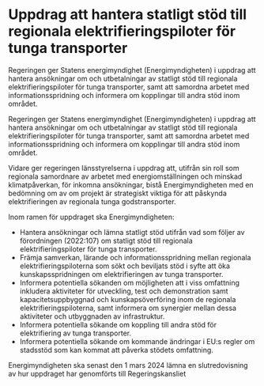 # Uppdrag att hantera statligt stöd till regionala elektrifieringspiloter för tunga transporter

Regeringen ger Statens energimyndighet (Energimyndigheten) i uppdrag att hantera ansökningar om och utbetalningar av statligt stöd till regionala elektrifieringspiloter för tunga transporter, samt att samordna arbetet med informationsspridning och informera om kopplingar till andra stöd inom området.

Regeringen ger Statens energimyndighet (Energimyndigheten) i uppdrag att hantera ansökningar om och utbetalningar av statligt stöd till regionala elektrifieringspiloter för tunga transporter, samt att samordna arbetet med informationsspridning och informera om kopplingar till andra stöd inom området.

Vidare ger regeringen länsstyrelserna i uppdrag att, utifrån sin roll som regionala samordnare av arbetet med energiomställningen och minskad klimatpåverkan, för inkomna ansökningar, bistå Energimyndigheten med en bedömning om av om projekt är strategiskt viktiga för att påskynda elektrifieringen av regionala tunga godstransporter.

Inom ramen för uppdraget ska Energimyndigheten:

* Hantera ansökningar och lämna statligt stöd utifrån vad som följer av förordningen (2022:107) om statligt stöd till regionala elektrifieringspiloter för tunga transporter.
* Främja samverkan, lärande och informationsspridning mellan regionala elektrifieringspiloterna som sökt och beviljats stöd i syfte att öka kunskapsspridningen om elektrifieringen av tunga transporter.
* Informera potentiella sökanden om möjligheten att i viss omfattning inkludera aktiviteter för utveckling, test och demonstration samt kapacitetsuppbyggnad och kunskapsöverföring inom de regionala elektrifieringspiloterna, samt informera om synergier mellan dessa aktiviteter och utbyggnaden av infrastruktur.
* Informera potentiella sökande om koppling till andra stöd för elektrifiering av tunga transporter.
* Informera potentiella sökande om kommande ändringar i EU:s regler om stadsstöd som kan kommat att påverka stödets omfattning.

Energimyndigheten ska senast den 1 mars 2024 lämna en slutredovisning av hur uppdraget har genomförts till Regeringskansliet
